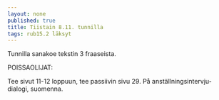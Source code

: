 ```yaml
---
layout: none
published: true
title: Tiistain 8.11. tunnilla
tags: rub15.2 läksyt
---
```

Tunnilla sanakoe tekstin 3 fraaseista.

POISSAOLIJAT:

Tee sivut 11-12 loppuun, tee passiivin sivu 29. På anställningsintervju-dialogi, suomenna.